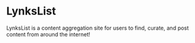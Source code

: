 # LynksList

LynksList is a content aggregation site for users to find, curate, and post content from around the internet!

